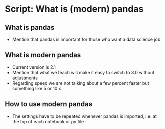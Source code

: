 # Script: What is (modern) pandas

## What is pandas

- Mention that pandas is important for those who want a data science job

## What is **modern** pandas

- Current version is 2.1
- Mention that what we teach will make it easy to switch to 3.0 without adjustments
- Regarding speed we are not talking about a few percent faster but something like 5 or
  10 x

## How to use modern pandas

- The settings have to be repeated whenever pandas is imported, i.e. at the top of each
  notebook or py file
